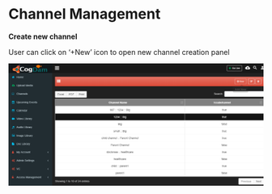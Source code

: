 # Channel Management

**Create new channel**

User can click on ‘+New’ icon to open new channel creation panel

![](../../../.gitbook/assets/image%20%2828%29.png)

